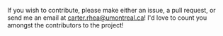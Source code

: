 If you wish to contribute, please make either an issue, a pull request, or send me an email at carter.rhea@umontreal.ca! I'd love to count you amongst the contributors to the project!
